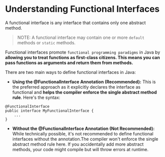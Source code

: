 # Understanding Functional Interfaces

A functional interface is any interface that contains only one abstract method.

> NOTE: A functional interface may contain one or more `default` methods or `static` methods.

Functional interfaces promote `functional programming paradigms` in Java by **allowing you to treat functions as first-class citizens. This means you can pass functions as arguments and return them from methods.**

There are two main ways to define functional interfaces in Java:

- **Using the @FunctionalInterface Annotation (Recommended):** This is the preferred approach as it explicitly declares the interface as functional and **helps the compiler enforce the single abstract method rule**. Here's the syntax:

```
@FunctionalInterface
public interface MyFunctionalInterface {
    ...
}
```

- **Without the @FunctionalInterface Annotation (Not Recommended):** While technically possible, it's not recommended to define functional interfaces without the annotation.The compiler won't enforce the single abstract method rule here. If you accidentally add more abstract methods, your code might compile but will throw errors at runtime.
